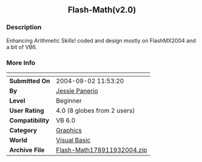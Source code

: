 ﻿<div align="center">

## Flash\-Math\(v2\.0\)


</div>

### Description

Enhancing Arithmetic Skills! coded and design mostly on FlashMX2004 and a bit of VB6.
 
### More Info
 


<span>             |<span>
---                |---
**Submitted On**   |2004-09-02 11:53:20
**By**             |[Jessie Panerio](https://github.com/Planet-Source-Code/PSCIndex/blob/master/ByAuthor/jessie-panerio.md)
**Level**          |Beginner
**User Rating**    |4.0 (8 globes from 2 users)
**Compatibility**  |VB 6\.0
**Category**       |[Graphics](https://github.com/Planet-Source-Code/PSCIndex/blob/master/ByCategory/graphics__1-46.md)
**World**          |[Visual Basic](https://github.com/Planet-Source-Code/PSCIndex/blob/master/ByWorld/visual-basic.md)
**Archive File**   |[Flash\-Math178911932004\.zip](https://github.com/Planet-Source-Code/jessie-panerio-flash-math-v2-0__1-55989/archive/master.zip)








